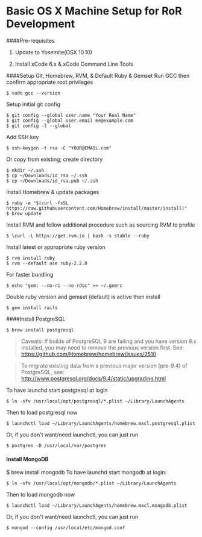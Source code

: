 # Basic OS X Machine Setup for RoR Development 
####Pre-requisites
1. Update to Yosemite(OSX 10.10)

2. Install xCode 6.x & xCode Command Line Tools

####Setup Git, Homebrew, RVM, & Default Ruby & Gemset
Run GCC then confirm appropriate root privileges
```
$ sudo gcc --version
```
Setup initial git config
```
$ git config --global user.name "Your Real Name"
$ git config --global user.email me@example.com
$ git config -l --global
```
Add SSH key
```
$ ssh-keygen -t rsa -C "YOUR@EMAIL.com"
```
Or copy from existing; create directory
```
$ mkdir ~/.ssh
$ cp ~/Downloads/id_rsa ~/.ssh
$ cp ~/Downloads/id_rsa.pub ~/.ssh
```
Install Homebrew & update packages
```
$ ruby -e "$(curl -fsSL https://raw.githubusercontent.com/Homebrew/install/master/install)"
$ brew update
```
Install RVM and follow additional procedure such as sourcing RVM to profile
```
$ \curl -L https://get.rvm.io | bash -s stable --ruby
```
Install latest or appropriate ruby version
```
$ rvm install ruby
$ rvm --default use ruby-2.2.0
```
For faster bundling
```
$ echo "gem: --no-ri --no-rdoc" >> ~/.gemrc
```
Double ruby version and gemset (default) is active then install
```
$ gem install rails
```

####Install PostgreSQL
```
$ brew install postgresql
```
> Caveats: If builds of PostgreSQL 9 are failing and you have version 8.x installed, you may need to remove the previous version first. See:
  https://github.com/Homebrew/homebrew/issues/2510

> To migrate existing data from a previous major version (pre-9.4) of PostgreSQL, see:
  http://www.postgresql.org/docs/9.4/static/upgrading.html

To have launchd start postgresql at login
```
$ ln -sfv /usr/local/opt/postgresql/*.plist ~/Library/LaunchAgents
```
Then to load postgresql now
```
$ launchctl load ~/Library/LaunchAgents/homebrew.mxcl.postgresql.plist
```
Or, if you don't want/need launchctl, you can just run
```
$ postgres -D /usr/local/var/postgres
```

#### Install MongoDB
$ brew install mongodb
To have launchd start mongodb at login:
```
$ ln -sfv /usr/local/opt/mongodb/*.plist ~/Library/LaunchAgents
```
Then to load mongodb now
```
$ launchctl load ~/Library/LaunchAgents/homebrew.mxcl.mongodb.plist
```
Or, if you don't want/need launchctl, you can just run
```
$ mongod --config /usr/local/etc/mongod.conf
```
